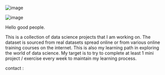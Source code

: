 ![image](https://user-images.githubusercontent.com/20962472/170542368-1ecaa613-6046-4ca8-bd89-9b47bc414801.png)


![image](https://user-images.githubusercontent.com/20962472/170536532-216727b0-b52a-4914-af97-302225914fb4.png)

Hello good people.


This is a collection of data science projects that I am working on.
The dataset is sourced from real datasets spread online or from various online training courses on the internet.
This is also my learning path in exploring the world of data science. My target is to try to complete at least 1 mini project / exercise every week to maintain my learning process.

contact :
